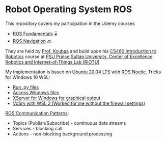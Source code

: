 # Robot Operating System ROS
This repository covers my participation in the Udemy courses
- [ROS Fundamentals](https://www.udemy.com/course/ros-essentials/) :hourglass:
- [ROS Navigation](https://www.udemy.com/course/ros-navigation/) :soon:

They are held by [Prof. Koubaa](https://www.psu.edu.sa/faculty-details/335) and build upon his [CS460 Introduction to Robotics](https://www.psu.edu.sa/CCIS/cs-cd) course at [PSU Prince Sultan University, Center of Excellence Robotics and Internet-of-Things Lab (RIOTU)](https://www.riotu-lab.org/)


My implementation is based on [Ubuntu 20.04 LTS](https://releases.ubuntu.com/20.04/) with [ROS Noetic](http://wiki.ros.org/noetic/Installation/Ubuntu). Tricks for Windows 10 WSL:
- [Run .py files](https://answers.ros.org/question/10412/no-such-file-or-directory-when-using-rosrun/)
- [Access Windows files](https://www.howtogeek.com/261383/how-to-access-your-ubuntu-bash-files-in-windows-and-your-windows-system-drive-in-bash/)
- [XServer for Windows for graphical output](https://janbernloehr.de/2017/06/10/ros-windows)
- [VcSrv with WSL 2 (Worked for me without the firewall settings)](https://github.com/microsoft/WSL/issues/4106#issuecomment-658879517)

[ROS Communication Patterns](http://wiki.ros.org/ROS/Patterns/Communication):
- Topics (Publish/Subscribe) - continuous data streams
- Services - blocking call
- Actions - non-blocking background processing
